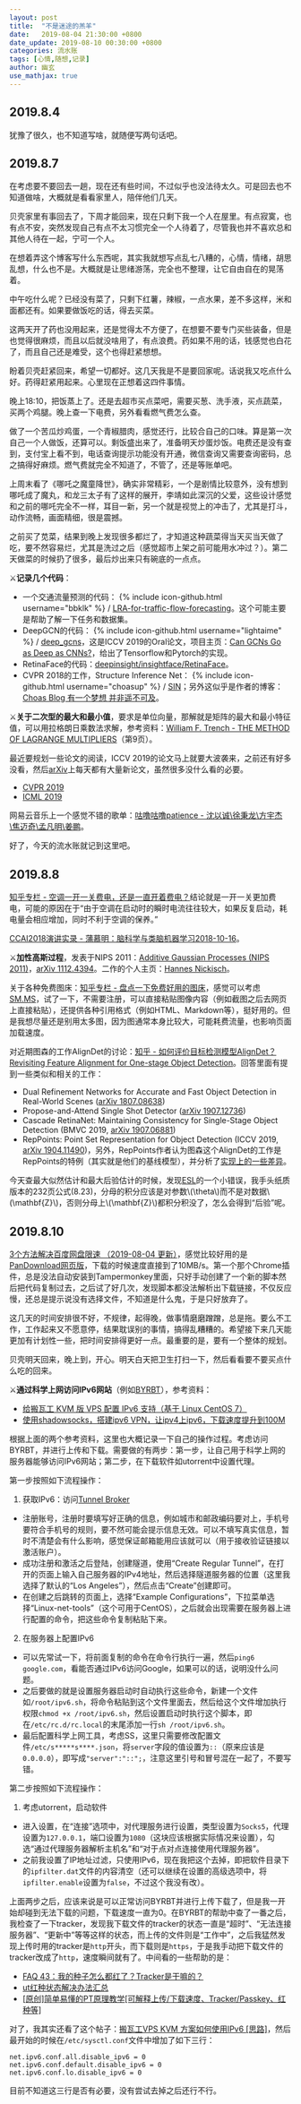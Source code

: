```yaml
---
layout: post
title:  "不是迷途的羔羊"
date:   2019-08-04 21:30:00 +0800
date_update: 2019-08-10 00:30:00 +0800
categories: 流水账
tags: [心情,随想,记录]
author: 幽玄
use_mathjax: true
---
```


## 2019.8.4

犹豫了很久，也不知道写啥，就随便写两句话吧。

## 2019.8.7

在考虑要不要回去一趟，现在还有些时间，不过似乎也没法待太久。可是回去也不知道做啥，大概就是看看家里人，陪伴他们几天。

贝壳家里有事回去了，下周才能回来，现在只剩下我一个人在屋里。有点寂寞，也有点不安，突然发现自己有点不太习惯完全一个人待着了，尽管我也并不喜欢总和其他人待在一起，宁可一个人。

在想着弄这个博客写什么东西呢，其实我就想写点乱七八糟的，心情，情绪，胡思乱想，什么也不是。大概就是让思绪游荡，完全也不整理，让它自由自在的晃荡着。

中午吃什么呢？已经没有菜了，只剩下红薯，辣椒，一点水果，差不多这样，米和面都还有。如果要做饭吃的话，得去买菜。

这两天开了药也没用起来，还是觉得太不方便了，在想要不要专门买些装备，但是也觉得很麻烦，而且以后就没啥用了，有点浪费。药如果不用的话，钱感觉也白花了，而且自己还是难受，这个也得赶紧想想。

盼着贝壳赶紧回来，希望一切都好。这几天我是不是要回家呢。话说我又吃点什么好。药得赶紧用起来。心里现在正想着这四件事情。

晚上18:10，把饭蒸上了。还是去超市买点菜吧，需要买葱、洗手液，买点蔬菜，买两个鸡腿。晚上查一下电费，另外看看燃气费怎么查。

做了一个苦瓜炒鸡蛋，一个青椒腊肉，感觉还行，比较合自己的口味。算是第一次自己一个人做饭，还算可以。剩饭盛出来了，准备明天炒蛋炒饭。电费还是没有查到，支付宝上看不到，电话查询提示功能没有开通，微信查询又需要查询密码，总之搞得好麻烦。燃气费就完全不知道了，不管了，还是等账单吧。

上周末看了《哪吒之魔童降世》，确实非常精彩，一个是剧情比较意外，没有想到哪吒成了魔丸，和龙三太子有了这样的展开，李靖如此深沉的父爱，这些设计感觉和之前的哪吒完全不一样，耳目一新，另一个就是视觉上的冲击了，尤其是打斗，动作流畅，画面精细，很是震撼。

之前买了苋菜，结果到晚上发现很多都烂了，才知道这种蔬菜得当天买当天做了吃，要不然容易烂，尤其是洗过之后（感觉超市上架之前可能用水冲过？）。第二天做菜的时候扔了很多，最后炒出来只有碗底的一点点。

&#9876;**记录几个代码**：
- 一个交通流量预测的代码：
{% include icon-github.html username="bbklk" %} /
[LRA-for-traffic-flow-forecasting](https://github.com/bbklk/LRA-for-traffic-flow-forecasting)。这个可能主要是帮助了解一下任务和数据集。
- DeepGCN的代码：
{% include icon-github.html username="lightaime" %} /
[deep_gcns](https://github.com/lightaime/deep_gcns)，这是ICCV 2019的Oral论文，项目主页：[Can GCNs Go as Deep as CNNs?](https://sites.google.com/view/deep-gcns)，给出了Tensorflow和Pytorch的实现。
- RetinaFace的代码：[deepinsight/insightface/RetinaFace](https://github.com/deepinsight/insightface/tree/master/RetinaFace)。
- CVPR 2018的工作，Structure Inference Net：
{% include icon-github.html username="choasup" %} /
[SIN](https://github.com/choasup/SIN)；另外这似乎是作者的博客：[Choas Blog 有一个梦想 并非遥不可及](https://choasup.github.io/)。

&#9876;**关于二次型的最大和最小值**，要求是单位向量，那解就是矩阵的最大和最小特征值，可以用拉格朗日乘数法求解，参考资料：[William F. Trench - THE METHOD OF
LAGRANGE MULTIPLIERS](http://ramanujan.math.trinity.edu/wtrench/texts/TRENCH_LAGRANGE_MULTIPLIERS.PDF)（第9页）。

最近要规划一些论文的阅读，ICCV 2019的论文马上就要大波袭来，之前还有好多没看，然后[arXiv](https://arxiv.org/list/cs.CV/recent)上每天都有大量新论文，虽然很多没什么看的必要。
- [CVPR 2019](http://openaccess.thecvf.com/CVPR2019.py)
- [ICML 2019](https://icml.cc/Conferences/2019/Videos)

网易云音乐上一个感觉不错的歌单：[咕噜咕噜patience - 沈以诚\徐秉龙\方宇杰\焦迈奇\孟凡明\姜鹏](https://music.163.com/playlist?id=2220042776&userid=525816)。

好了，今天的流水账就记到这里吧。

## 2019.8.8

[知乎专栏 - 空调一开一关费电，还是一直开着费电？](https://zhuanlan.zhihu.com/p/40331879)结论就是一开一关更加费电，可能的原因在于“由于空调在启动时的瞬时电流往往较大，如果反复启动，耗电量会相应增加，同时不利于空调的保养。”

[CCAI2018演讲实录 - 蒲慕明：脑科学与类脑机器学习2018-10-16](https://pan.baidu.com/s/1B7-phZ0ibT8LCYrqRWItAQ)。

&#9876;**加性高斯过程**，发表于NIPS 2011：[Additive Gaussian Processes (NIPS 2011)](https://papers.nips.cc/paper/4221-additive-gaussian-processes)，[arXiv 1112.4394](https://arxiv.org/abs/1112.4394)。二作的个人主页：[Hannes Nickisch](http://hannes.nickisch.org/)。

关于各种免费图床：[知乎专栏 - 盘点一下免费好用的图床](https://zhuanlan.zhihu.com/p/35270383)，感觉可以考虑[SM.MS](https://sm.ms/)，试了一下，不需要注册，可以直接粘贴图像内容（例如截图之后去网页上直接粘贴），还提供各种引用格式（例如HTML、Markdown等），挺好用的。但是我想尽量还是别用太多图，因为图通常本身比较大，可能耗费流量，也影响页面加载速度。

对近期图森的工作AlignDet的讨论：[知乎 - 如何评价目标检测模型AlignDet？Revisiting Feature Alignment for One-stage Object Detection](https://www.zhihu.com/question/338959309)。回答里面有提到一些类似和相关的工作：
- Dual Refinement Networks for Accurate and Fast Object Detection in Real-World Scenes ([arXiv 1807.08638](https://arxiv.org/abs/1807.08638))
- Propose-and-Attend Single Shot Detector ([arXiv 1907.12736](https://arxiv.org/abs/1907.12736))
- Cascade RetinaNet: Maintaining Consistency for Single-Stage Object Detection (BMVC 2019, [arXiv 1907.06881](https://arxiv.org/abs/1907.06881))
- RepPoints: Point Set Representation for Object Detection (ICCV 2019, [arXiv 1904.11490](https://arxiv.org/abs/1904.11490))，另外，RepPoints作者认为图森这个AlignDet的工作是RepPoints的特例（其实就是他们的基线模型），并分析了[实现上的一些差异](https://www.zhihu.com/question/338959309/answer/780428729)。

今天查最大似然估计和最大后验估计的时候，发现[ESL](https://web.stanford.edu/~hastie/ElemStatLearn/)的一个小错误，我手头纸质版本的232页公式(8.23)，分母的积分应该是对参数\\(\theta\\)而不是对数据\\(\mathbf{Z}\\)，否则分母上\\(\mathbf{Z}\\)都积分积没了，怎么会得到“后验”呢。

## 2019.8.10

[3个方法解决百度网盘限速 （2019-08-04 更新）](https://www.runningcheese.com/baiduyun)，感觉比较好用的是[PanDownload网页版](https://www.baiduwp.com/)，下载的时候速度直接到了10MB/s。第一个那个Chrome插件，总是没法自动安装到Tampermonkey里面，只好手动创建了一个新的脚本然后把代码复制过去，之后试了好几次，发现脚本都没法解析出下载链接，不仅反应慢，还总是提示说没有选择文件，不知道是什么鬼，于是只好放弃了。

这几天的时间安排很不好，不规律，起得晚，做事情磨磨蹭蹭，总是拖。要么不工作，工作起来又不愿意停，结果耽误别的事情，搞得乱糟糟的。希望接下来几天能更加有计划性一些，把时间安排得更好一点。最重要的是，要有一个整体的规划。

贝壳明天回来，晚上到，开心。明天白天把卫生打扫一下，然后看看要不要买点什么吃的回来。

&#9876;**通过科学上网访问IPv6网站**（例如[BYRBT](https://bt.byr.cn/index.php)），参考资料：
- [给搬瓦工 KVM 版 VPS 配置 IPv6 支持（基于 Linux CentOS 7）](https://www.bandwagonhost.net/2144.html)
- [使用shadowsocks，搭建ipv6 VPN，让ipv4上ipv6，下载速度提升到100M](https://www.polarxiong.com/archives/%E6%90%AD%E5%BB%BAipv6-VPN-%E8%AE%A9ipv4%E4%B8%8Aipv6-%E4%B8%8B%E8%BD%BD%E9%80%9F%E5%BA%A6%E6%8F%90%E5%8D%87%E5%88%B0100M.html)

根据上面的两个参考资料，这里也大概记录一下自己的操作过程。考虑访问BYRBT，并进行上传和下载。需要做的有两步：第一步，让自己用于科学上网的服务器能够访问IPv6网站；第二步，在下载软件如utorrent中设置代理。

第一步按照如下流程操作：
1. 获取IPv6：访问[Tunnel Broker](https://www.tunnelbroker.net)
  - 注册账号，注册时要填写好正确的信息，例如城市和邮政编码要对上，手机号要符合手机号的规则，要不然可能会提示信息无效。可以不填写真实信息，暂时不清楚会有什么影响，感觉保证邮箱能用应该就可以（用于接收验证链接以激活账户）。
  - 成功注册和激活之后登陆，创建隧道，使用“Create Regular Tunnel”，在打开的页面上输入自己服务器的IPv4地址，然后选择隧道服务器的位置（这里我选择了默认的“Los Angeles”），然后点击“Create”创建即可。
  - 在创建之后跳转的页面上，选择“Example Configurations”，下拉菜单选择“Linux-net-tools”（这个可用于CentOS），之后就会出现需要在服务器上进行配置的命令，把这些命令复制粘贴下来。
2. 在服务器上配置IPv6
  - 可以先常试一下，将前面复制的命令在命令行执行一遍，然后`ping6 google.com`，看能否通过IPv6访问Google，如果可以的话，说明没什么问题。
  - 之后要做的就是设置服务器启动时自动执行这些命令，新建一个文件如`/root/ipv6.sh`，将命令粘贴到这个文件里面去，然后给这个文件增加执行权限`chmod +x /root/ipv6.sh`，然后设置启动时执行这个脚本，即在`/etc/rc.d/rc.local`的末尾添加一行`sh /root/ipv6.sh`。
  - 最后配置科学上网工具，考虑SS，这里只需要修改配置文件`/etc/s*****s****.json`，将`server`字段的值设置为`::`（原来应该是`0.0.0.0`），即写成`"server":"::";`，注意这里引号和冒号混在一起了，不要写错。

第二步按照如下流程操作：
1. 考虑utorrent，启动软件
  - 进入设置，在“连接”选项中，对代理服务进行设置，类型设置为`Socks5`，代理设置为`127.0.0.1`，端口设置为`1080`（这块应该根据实际情况来设置），勾选“通过代理服务器解析主机名”和“对于点对点连接使用代理服务器”。
  - 之前我设置了IP地址过滤，只使用IPv6，现在我把这个去掉，即把软件目录下的`ipfilter.dat`文件的内容清空（还可以继续在设置的高级选项中，将`ipfilter.enable`设置为`false`，不过这个我没有改）。

上面两步之后，应该来说是可以正常访问BYRBT并进行上传下载了，但是我一开始却碰到无法下载的问题，下载速度一直为0。在BYRBT的帮助中查了一番之后，我检查了一下tracker，发现我下载文件的tracker的状态一直是“超时”、“无法连接服务器”、“更新中”等等这样的状态，而上传的文件则是“工作中”，之后我猛然发现上传时用的tracker是`http`开头，而下载则是`https`，于是我手动把下载文件的tracker改成了`http`，速度瞬间就有了。中间看的一些帮助的是：
- [FAQ 43：我的种子怎么都红了？Tracker是干嘛的？](https://bt.byr.cn/faq.php#question43)
- [ut红种状态解决办法汇总](https://bt.byr.cn/forums.php?action=viewtopic&forumid=9&topicid=618)
- [[原创]简单易懂的PT原理教学[可解释上传/下载速度、Tracker/Passkey、红种等]](https://bt.byr.cn/forums.php?action=viewtopic&forumid=9&topicid=684)

对了，我其实还看了这个帖子：[搬瓦工VPS KVM 方案如何使用IPv6 [思路]](https://www.bandwagonhost.net/512.html)，然后最开始的时候在`/etc/sysctl.conf`文件中增加了如下三行：
```
net.ipv6.conf.all.disable_ipv6 = 0
net.ipv6.conf.default.disable_ipv6 = 0
net.ipv6.conf.lo.disable_ipv6 = 0
```
目前不知道这三行是否有必要，没有尝试去掉之后还行不行。

